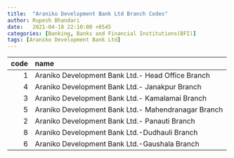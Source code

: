 ```yaml
---
title:  "Araniko Development Bank Ltd Branch Codes"
author: Rupesh Bhandari
date:   2021-04-18 22:10:00 +0545
categories: [Banking, Banks and Financial Institutions(BFI)]
tags: [Araniko Development Bank Ltd]
---
```


|   code | name                                                |
|-------:|:----------------------------------------------------|
|      1 | Araniko Development Bank Ltd.- Head Office Branch   |
|      4 | Araniko Development Bank Ltd.- Janakpur Branch      |
|      3 | Araniko Development Bank Ltd.- Kamalamai Branch     |
|      5 | Araniko Development Bank Ltd.- Mahendranagar Branch |
|      2 | Araniko Development Bank Ltd.- Panauti Branch       |
|      8 | Araniko Development Bank Ltd.-Dudhauli Branch       |
|      6 | Araniko Development Bank Ltd.-Gaushala Branch       |